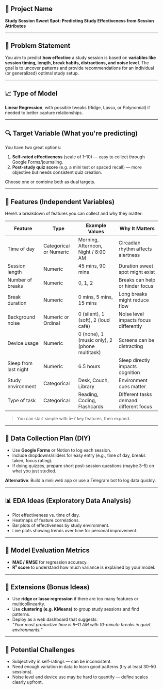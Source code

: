 ## 🧠 Project Name  
**Study Session Sweet Spot: Predicting Study Effectiveness from Session Attributes**

---

## 🎯 Problem Statement  
You aim to predict **how effective** a study session is based on **variables like session timing, length, break habits, distractions, and noise level**. The goal is to uncover patterns and provide recommendations for an individual (or generalized) optimal study setup.

---

## 📈 Type of Model  
**Linear Regression**, with possible tweaks (Ridge, Lasso, or Polynomial) if needed to better capture relationships.

---

## 🔍 Target Variable (What you're predicting)  
You have two great options:
1. **Self-rated effectiveness** (scale of 1–10) — easy to collect through Google Forms/journaling.
2. **Post-study quiz score** (e.g. a mini test or spaced recall) — more objective but needs consistent quiz creation.

Choose one or combine both as dual targets.

---

## 🧾 Features (Independent Variables)  
Here’s a breakdown of features you can collect and why they matter:

| Feature              | Type        | Example Values                | Why It Matters                      |
|----------------------|-------------|--------------------------------|--------------------------------------|
| Time of day          | Categorical or Numeric | Morning, Afternoon, Night / 8:00 AM | Circadian rhythm affects alertness |
| Session length       | Numeric     | 45 mins, 90 mins              | Duration sweet spot might exist     |
| Number of breaks     | Numeric     | 0, 1, 2                       | Breaks can help or hinder focus     |
| Break duration       | Numeric     | 0 mins, 5 mins, 15 mins       | Long breaks might reduce flow       |
| Background noise     | Numeric or Ordinal | 0 (silent), 1 (soft), 2 (loud café) | Noise level impacts focus differently |
| Device usage         | Numeric     | 0 (none), 1 (music only), 2 (phone multitask) | Screens can be distracting          |
| Sleep from last night| Numeric     | 6.5 hours                     | Sleep directly impacts cognition    |
| Study environment    | Categorical | Desk, Couch, Library          | Environment cues matter             |
| Type of task         | Categorical | Reading, Coding, Flashcards   | Different tasks demand different focus |

> You can start simple with 5–7 key features, then expand.

---

## 🧪 Data Collection Plan (DIY)  
- Use **Google Forms** or Notion to log each session.
- Include dropdowns/sliders for easy entry (e.g., time of day, breaks taken, focus rating).
- If doing quizzes, prepare short post-session questions (maybe 3–5) on what you just studied.

**Alternative**: Build a mini web app or use a Telegram bot to log data quickly.

---

## 📊 EDA Ideas (Exploratory Data Analysis)  
- Plot effectiveness vs. time of day.
- Heatmaps of feature correlations.
- Bar plots of effectiveness by study environment.
- Line plots showing trends over time for personal improvement.

---

## 🔧 Model Evaluation Metrics  
- **MAE / RMSE** for regression accuracy.
- **R² score** to understand how much variance is explained by your model.

---

## 🚀 Extensions (Bonus Ideas)  
- Use **ridge or lasso regression** if there are too many features or multicollinearity.
- Use **clustering (e.g. KMeans)** to group study sessions and find patterns.
- Deploy as a web dashboard that suggests:  
  _“Your most productive time is 9–11 AM with 10-minute breaks in quiet environments.”_

---

## 📌 Potential Challenges  
- Subjectivity in self-ratings — can be inconsistent.
- Need enough variation in data to learn good patterns (try at least 30–50 sessions).
- Noise level and device use may be hard to quantify — define scales clearly upfront.
